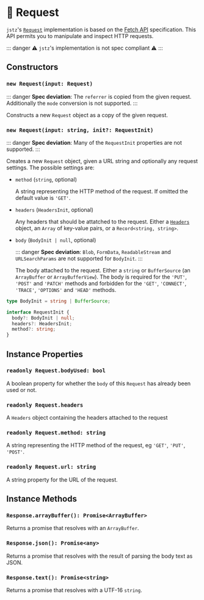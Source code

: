 # 🙏 Request

`jstz`'s [`Request`](https://developer.mozilla.org/en-US/docs/Web/API/Request) implementation is based on the [Fetch API](https://developer.mozilla.org/en-US/docs/Web/API/Fetch_API) specification. This API permits you to manipulate and inspect HTTP requests.

::: danger
⚠️ `jstz`'s implementation is not spec compliant ⚠️
:::

## Constructors

### `new Request(input: Request)`

::: danger
**Spec deviation**: The `referrer` is copied from the given request. Additionally the `mode` conversion is not supported.
:::

Constructs a new `Request` object as a copy of the given request.

### `new Request(input: string, init?: RequestInit)`

::: danger
**Spec deviation**: Many of the `RequestInit` properties are not supported.
:::

Creates a new `Request` object, given a URL string and optionally any request settings.
The possible settings are:

- `method` (`string`, optional)

  A string representing the HTTP method of the request. If omitted the default value is `'GET'`.

- `headers` (`HeadersInit`, optional)

  Any headers that should be attatched to the request. Either a [`Headers`](./headers.md) object, an `Array` of key-value pairs, or a `Record<string, string>`.

- `body` (`BodyInit | null`, optional)

  ::: danger
  **Spec deviation**: `Blob`, `FormData`, `ReadableStream` and `URLSearchParams` are not supported for `BodyInit`.
  :::

  The body attached to the request. Either a `string` or `BufferSource` (an `ArrayBuffer` or `ArrayBufferView`). The body is required for the `'PUT'`, `'POST'` and `'PATCH'` methods and forbidden for the `'GET'`, `'CONNECT'`, `'TRACE'`, `'OPTIONS'` and `'HEAD'` methods.

```typescript
type BodyInit = string | BufferSource;

interface RequestInit {
  body?: BodyInit | null;
  headers?: HeadersInit;
  method?: string;
}
```

## Instance Properties

### `readonly Request.bodyUsed: bool`

A boolean property for whether the `body` of this `Request` has already been used or not.

### `readonly Request.headers`

A `Headers` object containing the headers attached to the request

### `readonly Request.method: string`

A string representing the HTTP method of the request, eg `'GET'`, `'PUT'`, `'POST'`.

### `readonly Request.url: string`

A string property for the URL of the request.

## Instance Methods

### `Response.arrayBuffer(): Promise<ArrayBuffer>`

Returns a promise that resolves with an `ArrayBuffer`.

### `Response.json(): Promise<any>`

Returns a promise that resolves with the result of parsing the body text as JSON.

### `Response.text(): Promise<string>`

Returns a promise that resolves with a UTF-16 `string`.
